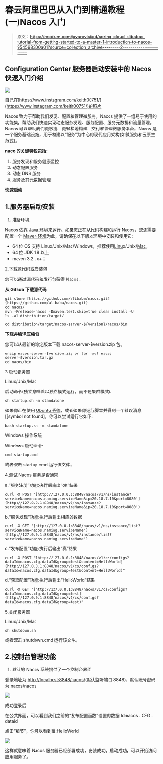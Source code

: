 # 春云阿里巴巴从入门到精通教程(一)Nacos 入门

> 原文：<https://medium.com/javarevisited/spring-cloud-alibabas-tutorial-from-getting-started-to-a-master-1-introduction-to-nacos-954598300a01?source=collection_archive---------2----------------------->

## Configuration Center 服务器启动安装中的 Nacos 快速入门介绍

![](img/5768435ff843abcd561bcbbb6ba6a908.png)

自己在[https://www.instagram.com/keith00751/](https://www.instagram.com/keith00751/)的照片

Nacos 致力于帮助我们发现、配置和管理微服务。Nacos 提供了一组易于使用的功能集，帮助我们快速实现动态服务发现、服务配置、服务元数据和流量管理。Nacos 可以帮助我们更敏捷、更轻松地构建、交付和管理微服务平台。Nacos 是一个服务基础设施，用于构建以“服务”为中心的现代应用架构(如微服务和云原生范式)。

**naco 的关键特性包括:**

1.  服务发现和服务健康监控
2.  动态配置服务
3.  动态 DNS 服务
4.  服务及其元数据管理

**快速启动**

## 1.服务器启动安装

1.  准备环境

Nacos 依靠 [Java 环境](https://javarevisited.blogspot.com/2012/08/how-to-get-environment-variables-in.html)来运行。如果您正在从代码构建和运行 Nacos，您还需要配置一个 [Maven 环境](/javarevisited/6-best-maven-courses-for-beginners-in-2020-23ea3cba89)为此，请确保在以下版本环境中安装和使用它:

*   64 位 OS 支持 Linux/Unix/Mac/Windows，推荐使用[Linu](/javarevisited/7-best-linux-courses-for-developers-cloud-engineers-and-devops-in-2021-7415314087e1)x/Unix/[Mac](https://javarevisited.blogspot.com/2022/02/top-5-macos-courses-for-beginners-in.html)。
*   64 位 JDK 1.8 以上
*   maven 3.2 . x+；

2.下载源代码或安装包

您可以通过源代码和发行包获得 Nacos。

**从 Github 下载源代码**

```
git clone [https://github.com/alibaba/nacos.git](https://github.com/alibaba/nacos.git)
cd nacos/
mvn -Prelease-nacos -Dmaven.test.skip=true clean install -U  
ls -al distribution/target/

cd distribution/target/nacos-server-${version}/nacos/bin
```

**下载并编译压缩包**

您可以从最新的稳定版本下载 nacos-server-$version.zip 包。

```
unzip nacos-server-$version.zip or tar -xvf nacos
server-$version.tar.gz
cd nacos/bin
```

3.启动服务器

Linux/Unix/Mac

启动命令(独立意味着以独立模式运行，而不是集群模式):

```
sh startup.sh -m standalone
```

如果你正在使用 [Ubuntu 系统](https://javarevisited.blogspot.com/2022/03/top-5-free-courses-to-learn-linux-ubuntu.html)，或者如果你运行脚本并得到一个错误消息[[symbol not found]，你可以尝试运行它如下:

```
bash startup.sh -m standalone
```

Windows 操作系统

Windows 启动命令:

```
cmd startup.cmd
```

或者双击 startup.cmd 运行该文件。

4.测试 Nacos 服务是否通常

a.“服务注册”功能:执行后输出“ok”结果

```
curl -X POST '[http://127.0.0.1:8848/nacos/v1/ns/instance?serviceName=nacos.naming.serviceName&ip=20.18.7.10&port=8080'](http://127.0.0.1:8848/nacos/v1/ns/instance?serviceName=nacos.naming.serviceName&ip=20.18.7.10&port=8080')
```

b.“服务发现”功能:执行后输出相应的数据

```
curl -X GET '[http://127.0.0.1:8848/nacos/v1/ns/instance/list?serviceName=nacos.naming.serviceName'](http://127.0.0.1:8848/nacos/v1/ns/instance/list?serviceName=nacos.naming.serviceName')
```

c.“发布配置”功能:执行后输出“真”结果

```
curl -X POST "[http://127.0.0.1:8848/nacos/v1/cs/configs?dataId=nacos.cfg.dataId&group=test&content=HelloWorld](http://127.0.0.1:8848/nacos/v1/cs/configs?dataId=nacos.cfg.dataId&group=test&content=HelloWorld)"
```

d.“获取配置”功能:执行后输出“HelloWorld”结果

```
curl -X GET "[http://127.0.0.1:8848/nacos/v1/cs/configs?dataId=nacos.cfg.dataId&group=test](http://127.0.0.1:8848/nacos/v1/cs/configs?dataId=nacos.cfg.dataId&group=test)"
```

5.关闭服务器

Linux/Unix/Mac

```
sh shutdown.sh
```

或者双击 shutdown.cmd 运行该文件。

## 2.控制台管理功能

1.  默认的 Nacos 系统提供了一个控制台界面

登录地址为:[http://localhost:8848/nacos/](http://localhost:8848/nacos/)(默认监听端口 8848)，默认账号密码为:nacos/nacos

[![](img/bbf3f79422b0a5c0ec961c3b021afdf5.png)](https://javarevisited.blogspot.com/2021/10/top-5-courses-to-learn-kali-linux-in.html)

成功登录后

在公共界面，可以看到我们之前的“发布配置函数”设置的数据 Id:nacos . CFG . dataid

点击“细节”，你可以看到值:HelloWorld

[![](img/69c2f17b7e9c6a66d33f3203c212b69b.png)](https://javarevisited.blogspot.com/2021/06/5-websites-to-learn-linux-command-line.html)

这样就意味着 Nacos 服务器已经部署成功，安装成功，启动成功，可以开始访问应用服务了。